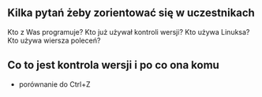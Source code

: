 
Kilka pytań żeby zorientować się w uczestnikach
-----------------------------------------------

Kto z Was programuje?
Kto już używał kontroli wersji?
Kto używa Linuksa?
Kto używa wiersza poleceń?


Co to jest kontrola wersji i po co ona komu
-------------------------------------------

* porównanie do Ctrl+Z

